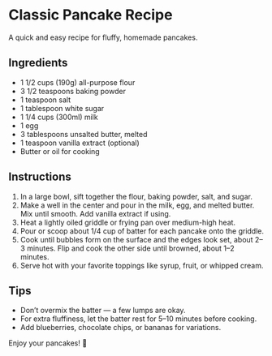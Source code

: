 # Classic Pancake Recipe

A quick and easy recipe for fluffy, homemade pancakes.

## Ingredients

- 1 1/2 cups (190g) all-purpose flour  
- 3 1/2 teaspoons baking powder  
- 1 teaspoon salt  
- 1 tablespoon white sugar  
- 1 1/4 cups (300ml) milk  
- 1 egg  
- 3 tablespoons unsalted butter, melted  
- 1 teaspoon vanilla extract (optional)  
- Butter or oil for cooking  

## Instructions

1. In a large bowl, sift together the flour, baking powder, salt, and sugar.
2. Make a well in the center and pour in the milk, egg, and melted butter. Mix until smooth. Add vanilla extract if using.
3. Heat a lightly oiled griddle or frying pan over medium-high heat.
4. Pour or scoop about 1/4 cup of batter for each pancake onto the griddle.
5. Cook until bubbles form on the surface and the edges look set, about 2–3 minutes. Flip and cook the other side until browned, about 1–2 minutes.
6. Serve hot with your favorite toppings like syrup, fruit, or whipped cream.

## Tips

- Don’t overmix the batter — a few lumps are okay.
- For extra fluffiness, let the batter rest for 5–10 minutes before cooking.
- Add blueberries, chocolate chips, or bananas for variations.

Enjoy your pancakes! 🥞
